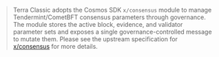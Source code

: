 > Terra Classic adopts the Cosmos SDK `x/consensus` module to manage Tendermint/CometBFT consensus parameters through governance. The module stores the active block, evidence, and validator parameter sets and exposes a single governance-controlled message to mutate them. Please see the upstream specification for [x/consensus](https://docs.cosmos.network/main/modules/consensus/) for more details.

